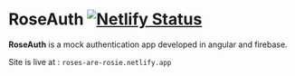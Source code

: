# RoseAuth <span style="text-align: right">[![Netlify Status](https://api.netlify.com/api/v1/badges/ce7faf53-169c-416d-be7e-3e8c51462df6/deploy-status)](https://app.netlify.com/sites/rosier/deploys)</span>

**RoseAuth** is a mock authentication app developed in angular and firebase.

Site is live at : `roses-are-rosie.netlify.app`